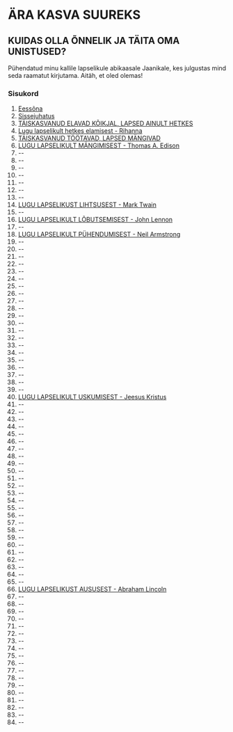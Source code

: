 # ÄRA KASVA SUUREKS
## KUIDAS OLLA ÕNNELIK JA TÄITA OMA UNISTUSED?

Pühendatud minu kallile lapselikule abikaasale Jaanikale, kes julgustas mind seda raamatut kirjutama. Aitäh, et oled olemas!

### Sisukord

1. [Eessõna](01.ee.md)
2. [Sissejuhatus](02.ee.md)
3. [TÄISKASVANUD ELAVAD KÕIKJAL, LAPSED AINULT HETKES](03.ee.md)
4. [Lugu lapselikult hetkes elamisest - Rihanna](04.ee.md)
5. [TÄISKASVANUD TÖÖTAVAD, LAPSED MÄNGIVAD](05.ee.md)
6. [LUGU LAPSELIKULT MÄNGIMISEST - Thomas A. Edison](06.ee.md)
7. --
8. --
9. --
10. --
11. --
12. --
13. --
14. [LUGU LAPSELIKUST LIHTSUSEST - Mark Twain](14.ee.md)
15. --
16. [LUGU LAPSELIKULT LÕBUTSEMISEST - John Lennon](16.ee.md)
17. --
18. [LUGU LAPSELIKULT PÜHENDUMISEST - Neil Armstrong](18.ee.md)
19. --
20. --
21. --
22. --
23. --
24. --
25. --
26. --
27. --
28. --
29. --
30. --
31. --
32. --
33. --
34. --
35. --
36. --
37. --
38. --
39. --
40. [LUGU LAPSELIKULT USKUMISEST - Jeesus Kristus](40.ee.md)
41. --
42. --
43. --
44. --
45. --
46. --
47. --
48. --
49. --
50. --
51. --
52. --
53. --
54. --
55. --
56. --
57. --
58. --
59. --
60. --
61. --
62. --
63. --
64. --
65. --
66. [LUGU LAPSELIKUST AUSUSEST - Abraham Lincoln](66.ee.md)
67. --
68. -- 
69. --
70. --
71. --
72. --
73. --
74. --
75. --
76. --
77. --
78. --
79. --
80. --
81. --
82. --
83. --
84. --
